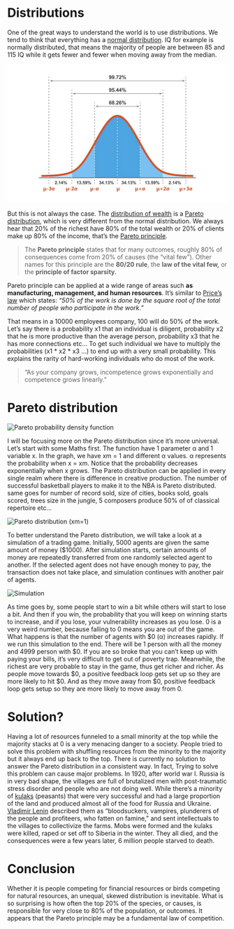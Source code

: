 # Distributions

One of the great ways to understand the world is to use distributions. We tend to think that everything has a [normal distribution](https://en.wikipedia.org/wiki/Normal_distribution). IQ for example is normally distributed, that means the majority of people are between 85 and 115 IQ while it gets fewer and fewer when moving away from the median.

![IQ distribution](/iq-distribution.png)

But this is not always the case. The [distribution of wealth](https://en.wikipedia.org/wiki/Distribution_of_wealth) is a [Pareto distribution](https://en.wikipedia.org/wiki/Pareto_distribution), which is very different from the normal distribution. We always hear that 20% of the richest have 80% of the total wealth or 20% of clients make up 80% of the income, that’s the [Pareto principle](https://en.wikipedia.org/wiki/Pareto_principle).

>  The **Pareto principle** states that for many outcomes, roughly 80% of consequences come from 20% of causes (the “vital few”). Other names for this principle are the **80/20 rule**, the **law of the vital few,** or the **principle of factor sparsity.**

Pareto principle can be applied at a wide range of areas such **as manufacturing, management, and human resources**. It’s similar to [Price’s law](https://dariusforoux.com/prices-law/) which states: *“50% of the work is done by the square root of the total number of people who participate in the work.”*

That means in a 10000 employees company, 100 will do 50% of the work.
Let’s say there is a probability x1 that an individual is diligent, probability x2 that he is more productive than the average person, probability x3 that he has more connections etc… To get such individual we have to multiply the probabilities (x1 * x2 * x3 …) to end up with a very small probability. This explains the rarity of hard-working individuals who do most of the work.

>  “As your company grows, incompetence grows exponentially and competence grows linearly.”

# Pareto distribution


![Pareto probability density function](https://cdn-images-1.medium.com/max/2828/1*hzd-vL6YohNhE2LE-y_g5Q.png)

I will be focusing more on the Pareto distribution since it’s more universal. Let’s start with some Maths first.
The function have 1 parameter α and 1 variable x. In the graph, we have xm = 1 and different α values. α represents the probability when x = xm.
Notice that the probability decreases exponentially when x grows.
The Pareto distribution can be applied in every single realm where there is difference in creative production. The number of successful basketball players to make it to the NBA is Pareto distributed. same goes for number of record sold, size of cities, books sold, goals scored, trees size in the jungle, 5 composers produce 50% of of classical repertoire etc…

![Pareto distribution (xm=1)](https://cdn-images-1.medium.com/max/3840/0*xL6ME7LZT9-eEhos.png)

To better understand the Pareto distribution, we will take a look at a simulation of a trading game. Initially, 5000 agents are given the same amount of money (\$1000). After simulation starts, certain amounts of money are repeatedly transferred from one randomly selected agent to another. If the selected agent does not have enough money to pay, the transaction does not take place, and simulation continues with another pair of agents.


![Simulation](https://cdn-images-1.medium.com/max/2000/1*gmqqL9KKN-mTS3voGmotIQ.gif)

As time goes by, some people start to win a bit while others will start to lose a bit. And then if you win, the probability that you will keep on winning starts to increase, and if you lose, your vulnerability increases as you lose. 0 is a very weird number, because falling to 0 means you are out of the game. What happens is that the number of agents with \$0 (α) increases rapidly. If we run this simulation to the end. There will be 1 person with all the money and 4999 person with \$0. If you are so broke that you can’t keep up with paying your bills, it’s very difficult to get out of poverty trap. Meanwhile, the richest are very probable to stay in the game, thus get richer and richer.
As people move towards \$0, a positive feedback loop gets set up so they are more likely to hit \$0. And as they move away from \$0, positive feedback loop gets setup so they are more likely to move away from 0.

# Solution?

Having a lot of resources funneled to a small minority at the top while the majority stacks at 0 is a very menacing danger to a society. People tried to solve this problem with shuffling resources from the minority to the majority but it always end up back to the top. There is currently no solution to answer the Pareto distribution in a consistent way. In fact, Trying to solve this problem can cause major problems. In 1920, after world war I. Russia is in very bad shape, the villages are full of brutalized men with post-traumatic stress disorder and people who are not doing well. While there’s a minority of [kulaks](https://en.wikipedia.org/wiki/Kulak) (peasants) that were very successful and had a large proportion of the land and produced almost all of the food for Russia and Ukraine. [Vladimir Lenin](https://en.wikipedia.org/wiki/Vladimir_Lenin) described them as “bloodsuckers, vampires, plunderers of the people and profiteers, who fatten on famine,” and sent intellectuals to the villages to collectivize the farms. Mobs were formed and the kulaks were killed, raped or set off to Siberia in the winter. They all died, and the consequences were a few years later, 6 million people starved to death.

# Conclusion

Whether it is people competing for financial resources or birds competing for natural resources, an unequal, skewed distribution is inevitable. What is so surprising is how often the top 20% of the species, or causes, is responsible for very close to 80% of the population, or outcomes. It appears that the Pareto principle may be a fundamental law of competition.
